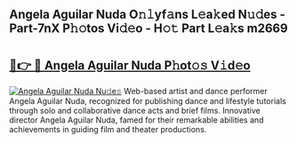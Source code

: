 ## Angela Aguilar Nuda O𝚗𝚕yf𝚊ns L𝚎a𝚔ed N𝚞𝚍es - Part-7nX P𝚑𝚘tos Vi𝚍𝚎o - H𝚘𝚝 Part L𝚎a𝚔s m2669

# <h2><a href="http://kf3h33l.oniu.top/?m=Angela+Aguilar+Nuda">🔗👉 🔴 Angela Aguilar Nuda P𝚑ot𝚘𝚜 V𝚒d𝚎o</a></h2>

[![Angela Aguilar Nuda Nu𝚍e𝚜](https://i.imgur.com/0qMVB7G.gif)](http://kf3h33l.oniu.top/?m=Angela+Aguilar+Nuda)
Web-based artist and dance performer Angela Aguilar Nuda, recognized for publishing dance and lifestyle tutorials through solo and collaborative dance acts and brief films. Innovative director Angela Aguilar Nuda, famed for their remarkable abilities and achievements in guiding film and theater productions.  

